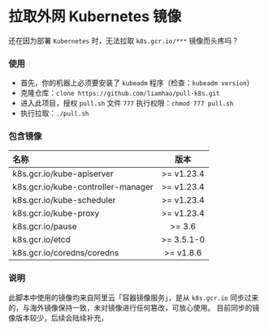 # 拉取外网 Kubernetes 镜像

还在因为部署 `Kubernetes` 时，无法拉取 `k8s.gcr.io/***` 镜像而头疼吗？

### 使用

- 首先，你的机器上必须要安装了 `kubeadm` 程序（检查：`kubeadm version`）
- 克隆仓库：`clone https://github.com/liamhao/pull-k8s.git`
- 进入此项目，授权 `pull.sh` 文件 `777` 执行权限：`chmod 777 pull.sh`
- 执行拉取：`./pull.sh`

### 包含镜像
| 名称 | 版本 |
| :----- | :----: |
| k8s.gcr.io/kube-apiserver | >= v1.23.4 |
| k8s.gcr.io/kube-controller-manager | >= v1.23.4 |
| k8s.gcr.io/kube-scheduler | >= v1.23.4 |
| k8s.gcr.io/kube-proxy | >= v1.23.4 |
| k8s.gcr.io/pause | >= 3.6 |
| k8s.gcr.io/etcd | >= 3.5.1-0 |
| k8s.gcr.io/coredns/coredns | >= v1.8.6 |

### 说明

此脚本中使用的镜像均来自阿里云「容器镜像服务」，是从 `k8s.gcr.io` 同步过来的，与海外镜像保持一致，未对镜像进行任何篡改，可放心使用。
目前同步的镜像版本较少，后续会陆续补充，
